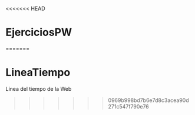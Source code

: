 <<<<<<< HEAD
# EjerciciosPW
=======
# LineaTiempo
Línea del tiempo de la Web
>>>>>>> 0969b998bd7b6e7d8c3acea90d271c547f790e76
